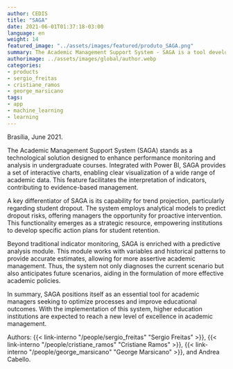 ```yaml
---
author: CEDIS
title: "SAGA"
date: 2021-06-01T01:37:18-03:00
language: en
weight: 14
featured_image: "../assets/images/featured/produto_SAGA.png"
summary: The Academic Management Support System - SAGA is a tool developed to assist academic managers in monitoring indicators for undergraduate courses.
authorimage: ../assets/images/global/author.webp
categories:
- products
- sergio_freitas
- cristiane_ramos
- george_marsicano
tags: 
- app
- machine_learning
- learning
---
```

Brasília, June 2021.

The Academic Management Support System (SAGA) stands as a technological solution designed to enhance performance monitoring and analysis in undergraduate courses. Integrated with Power BI, SAGA provides a set of interactive charts, enabling clear visualization of a wide range of academic data. This feature facilitates the interpretation of indicators, contributing to evidence-based management.

A key differentiator of SAGA is its capability for trend projection, particularly regarding student dropout. The system employs analytical models to predict dropout risks, offering managers the opportunity for proactive intervention. This functionality emerges as a strategic resource, empowering institutions to develop specific action plans for student retention.

Beyond traditional indicator monitoring, SAGA is enriched with a predictive analysis module. This module works with variables and historical patterns to provide accurate estimates, allowing for more assertive academic management. Thus, the system not only diagnoses the current scenario but also anticipates future scenarios, aiding in the formulation of more effective academic policies.

In summary, SAGA positions itself as an essential tool for academic managers seeking to optimize processes and improve educational outcomes. With the implementation of this system, higher education institutions are expected to reach a new level of excellence in academic management.

Authors: {{< link-interno "/people/sergio_freitas" "Sergio Freitas" >}}, {{< link-interno "/people/cristiane_ramos" "Cristiane Ramos" >}}, {{< link-interno "/people/george_marsicano" "George Marsicano" >}}, and Andrea Cabello.
